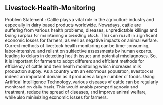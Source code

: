## Livestock-Health-Monitoring

Problem Statement :
Cattle plays a vital role in the agriculture industry and especially in dairy based products worldwide. Nowadays, cattle are suffering from various health problems, diseases, unpredictable killings and being surplus for maintaining a breeding stock. This can result in significant economic losses for farmers, as well as negative impacts on animal welfare.
Current methods of livestock health monitoring can be time-consuming, labor-intensive, and reliant on subjective assessments by human experts, leading to delays in detecting health issues and potential misdiagnoses. So, it is important for farmers to adopt different and efficient methods for efficiency of cattle and their health monitoring which increases milk production supply.
As a country with an enormous population, livestock is indeed an important domain as it produces a large number of foods. Using Artificial Intelligence Technology, various diseases of cattle can be regularly monitored on daily basis. This would enable prompt diagnosis and treatment, reduce the spread of diseases, and improve animal welfare, while also minimizing economic losses for farmers.
